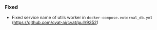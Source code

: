 ### Fixed

- Fixed service name of utils worker in `docker-compose.external_db.yml`
  (<https://github.com/cvat-ai/cvat/pull/9352>)
